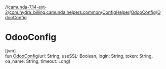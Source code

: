 //[camunda-7.14-ext-2](../../../../index.md)/[com.hydra_billing.camunda.helpers.common](../../index.md)/[ConfigHelper](../index.md)/[OdooConfig](index.md)/[OdooConfig](-odoo-config.md)

# OdooConfig

[jvm]\
fun [OdooConfig](-odoo-config.md)(url: String, useSSL: Boolean, login: String, token: String, oa_name: String, timeout: Long)
